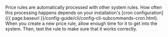 
Price rules are automatically processed with other system rules. How often this processing happens depends on your installation's [cron configuration]({{ page.baseurl }}/config-guide/cli/config-cli-subcommands-cron.html). When you create a new price rule, allow enough time for it to get into the system. Then, test the rule to make sure that it works correctly.
